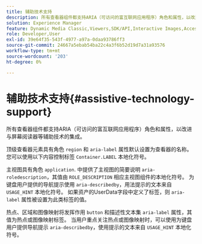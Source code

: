 ```yaml
---
title: 辅助技术支持
description: 所有查看器组件都支持ARIA（可访问的富互联网应用程序）角色和属性，以改进与屏幕阅读器等辅助技术的集成。
solution: Experience Manager
feature: Dynamic Media Classic,Viewers,SDK/API,Interactive Images,Accessibility
role: Developer,User
exl-id: 39e64f35-543f-4977-a97a-0daa93786ff3
source-git-commit: 24667a5ebab54ba22c4a3f6b52d19d7a31a93576
workflow-type: tm+mt
source-wordcount: '203'
ht-degree: 0%

---
```


# 辅助技术支持{#assistive-technology-support}

所有查看器组件都支持ARIA（可访问的富互联网应用程序）角色和属性，以改进与屏幕阅读器等辅助技术的集成。

顶级查看器元素具有角色 `region` 和 `aria-label` 属性默认设置为查看器的名称。 您可以使用以下内容控制标签 `Container.LABEL` 本地化符号。

主视图具有角色 `application`. 中提供了主视图的简要说明 `aria-roledescription`，其值由 `ROLE_DESCRIPTION` 相应主视图组件的本地化符号。 为键盘用户提供的导航提示使用 `aria-describedby`，用法提示的文本来自 `USAGE_HINT` 本地化符号。 如果资产的UserData字段中定义了标签，则 `aria-label` 属性被设置为此类标签的值。

热点、区域和图像映射将发挥作用 `button` 和描述性文本集 `aria-label` 属性，其值为热点或图像映射标签。 当用户重点关注热点或图像映射时，可以使用为键盘用户提供导航提示 `aria-describedby`，使用提示的文本来自 `USAGE_HINT` 本地化符号。

